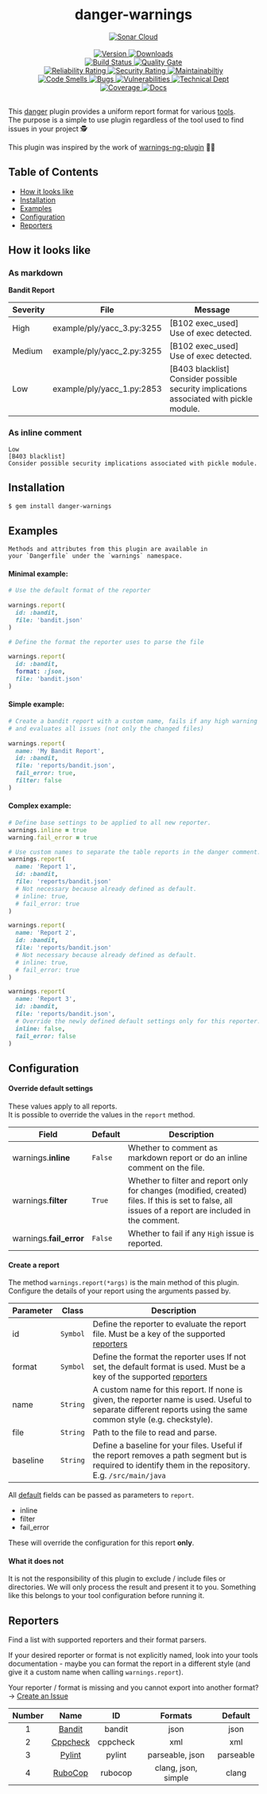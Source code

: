 <h1 align="center">danger-warnings</h1>

<div align="center">
  <!-- Sonar Cloud -->
  <a href="https://sonarcloud.io/dashboard?id=Kyaak_danger-warnings">
    <img src="https://sonarcloud.io/images/project_badges/sonarcloud-white.svg"
      alt="Sonar Cloud" />
  </a>
</div>

</br>

<div align="center">
  <!-- Version -->
  <a href="https://badge.fury.io/rb/danger-warnings">
    <img src="https://badge.fury.io/rb/danger-warnings.svg" alt="Version" />
  </a>
  <!-- Downloads -->
  <a href="https://badge.fury.io/rb/danger-warnings">
    <img src="https://img.shields.io/gem/dt/danger-warnings.svg" alt="Downloads" />
  </a>
</div>

<div align="center">
  <!-- Build Status -->
  <a href="https://travis-ci.org/Kyaak/danger-warnings">
    <img src="https://img.shields.io/travis/choojs/choo/master.svg"
      alt="Build Status" />
  </a>
  <!-- Quality Gate -->
  <a href="https://sonarcloud.io/dashboard?id=Kyaak_danger-warnings">
    <img src="https://sonarcloud.io/api/project_badges/measure?project=Kyaak_danger-warnings&metric=alert_status"
      alt="Quality Gate" />
  </a>
</div>

<div align="center">
  <!-- Reliability Rating -->
  <a href="https://sonarcloud.io/dashboard?id=Kyaak_danger-warnings">
    <img src="https://sonarcloud.io/api/project_badges/measure?project=Kyaak_danger-warnings&metric=reliability_rating"
      alt="Reliability Rating" />
  </a>
  <!-- Security Rating -->
  <a href="https://sonarcloud.io/dashboard?id=Kyaak_danger-warnings">
    <img src="https://sonarcloud.io/api/project_badges/measure?project=Kyaak_danger-warnings&metric=security_rating"
      alt="Security Rating" />
  </a>
  <!-- Maintainabiltiy -->
  <a href="https://sonarcloud.io/dashboard?id=Kyaak_danger-warnings">
    <img src="https://sonarcloud.io/api/project_badges/measure?project=Kyaak_danger-warnings&metric=sqale_rating"
      alt="Maintainabiltiy" />
  </a>
</div>

<div align="center">
  <!-- Code Smells -->
  <a href="https://sonarcloud.io/dashboard?id=Kyaak_danger-warnings">
    <img src="https://sonarcloud.io/api/project_badges/measure?project=Kyaak_danger-warnings&metric=code_smells"
      alt="Code Smells" />
  </a>
  <!-- Bugs -->
  <a href="https://sonarcloud.io/dashboard?id=Kyaak_danger-warnings">
    <img src="https://sonarcloud.io/api/project_badges/measure?project=Kyaak_danger-warnings&metric=bugs"
      alt="Bugs" />
  </a>
  <!-- Vulnerabilities -->
  <a href="https://sonarcloud.io/dashboard?id=Kyaak_danger-warnings">
    <img src="https://sonarcloud.io/api/project_badges/measure?project=Kyaak_danger-warnings&metric=vulnerabilities"
      alt="Vulnerabilities" />
  </a>
  <!-- Technical Dept -->
  <a href="https://sonarcloud.io/dashboard?id=Kyaak_danger-warnings">
    <img src="https://sonarcloud.io/api/project_badges/measure?project=Kyaak_danger-warnings&metric=sqale_index"
      alt="Technical Dept" />
  </a>
</div>

<div align="center">
  <!-- Coverage -->
  <a href="https://sonarcloud.io/dashboard?id=Kyaak_danger-warnings">
    <img src="https://sonarcloud.io/api/project_badges/measure?project=Kyaak_danger-warnings&metric=coverage"
      alt="Coverage" />
  </a>
  <!-- Docs -->
  <a href="http://inch-ci.org/github/Kyaak/danger-warnings">
    <img src="http://inch-ci.org/github/Kyaak/danger-warnings.svg?branch=master"
      alt="Docs" />
  </a>
</div>

</br>

This [danger](https://github.com/danger/danger) plugin provides a uniform report format for various [tools](#parsers). <br>
The purpose is a simple to use plugin regardless of the tool used to find issues in your project :detective:

This plugin was inspired by the work of [warnings-ng-plugin](https://github.com/jenkinsci/warnings-ng-plugin) :bowing_man:

## Table of Contents
- [How it looks like](#how-does-it-look)
- [Installation](#installation)
- [Examples](#examples)
- [Configuration](#configuration)
- [Reporters](#reporters)

## How it looks like

### As markdown
**Bandit Report**

Severity|File|Message
---|---|---
High|example/ply/yacc_3.py:3255|[B102 exec_used] Use of exec detected.
Medium|example/ply/yacc_2.py:3255|[B102 exec_used] Use of exec detected.
Low|example/ply/yacc_1.py:2853|[B403 blacklist] Consider possible security implications associated with pickle module.

### As inline comment
```text
Low
[B403 blacklist]
Consider possible security implications associated with pickle module.
```

## Installation

```bash
$ gem install danger-warnings
``` 

## Examples
```text
Methods and attributes from this plugin are available in 
your `Dangerfile` under the `warnings` namespace.
```

#### Minimal example:
```ruby
# Use the default format of the reporter
 
warnings.report(          
  id: :bandit,
  file: 'bandit.json'         
)
```

```ruby
# Define the format the reporter uses to parse the file
  
warnings.report(          
  id: :bandit,
  format: :json,
  file: 'bandit.json'         
)
```

#### Simple example: 
```ruby
# Create a bandit report with a custom name, fails if any high warning exists 
# and evaluates all issues (not only the changed files) 
 
warnings.report( 
  name: 'My Bandit Report',            
  id: :bandit,
  file: 'reports/bandit.json',
  fail_error: true,
  filter: false         
)
```

#### Complex example:
```ruby
# Define base settings to be applied to all new reporter.
warnings.inline = true
warning.fail_error = true

# Use custom names to separate the table reports in the danger comment. 
warnings.report(
  name: 'Report 1',          
  id: :bandit,
  file: 'reports/bandit.json'
  # Not necessary because already defined as default.   
  # inline: true,
  # fail_error: true      
)

warnings.report( 
  name: 'Report 2',         
  id: :bandit,
  file: 'reports/bandit.json'         
  # Not necessary because already defined as default.   
  # inline: true,
  # fail_error: true      
)

warnings.report( 
  name: 'Report 3',         
  id: :bandit,
  file: 'reports/bandit.json',         
  # Override the newly defined default settings only for this reporter.   
  inline: false,
  fail_error: false      
)
```

## Configuration

#### Override default settings
These values apply to all reports. <br>
It is possible to override the values in the `report` method.

|Field|Default|Description|
|---|---|---|
|warnings.**inline**|`False`| Whether to comment as markdown report or do an inline comment on the file.
|warnings.**filter**|`True`| Whether to filter and report only for changes (modified, created) files. If this is set to false, all issues of a report are included in the comment.
|warnings.**fail_error**|`False`| Whether to fail if any `High` issue is reported.

#### Create a report
The method `warnings.report(*args)` is the main method of this plugin. <br>
Configure the details of your report using the arguments passed by.

|Parameter|Class|Description|
|---|---|---|
|id|`Symbol`| Define the reporter to evaluate the report file. Must be a key of the supported [reporters](#reporters)
|format|`Symbol`| Define the format the reporter uses If not set, the default format is used. Must be a key of the supported [reporters](#reporters)
|name|`String`| A custom name for this report. If none is given, the reporter name is used. Useful to separate different reports using the same common style (e.g. checkstyle).
|file|`String`| Path to the file to read and parse.
|baseline|`String`| Define a baseline for your files. Useful if the report removes a path segment but is required to identify them in the repository. E.g. `/src/main/java`

All [default](#override-default-settings) fields can be passed as parameters to `report`.
- inline
- filter
- fail_error

These will override the configuration for this report **only**.

#### What it does not
It is not the responsibility of this plugin to exclude / include files or directories. We will only process the result and present it to you.
Something like this belongs to your tool configuration before running it.

## Reporters

Find a list with supported reporters and their format parsers. 

If your desired reporter or format is not explicitly named, look into your tools documentation - maybe you can format 
the report in a different style (and give it a custom name when calling `warnings.report`). 


Your reporter / format is missing and you cannot export into another format? -> [Create an Issue](https://github.com/Kyaak/danger-warnings/issues) 

|Number|Name|ID|Formats|Default|
|:---:|:---:|:---:|:---:|:----:|
|1|[Bandit](https://github.com/PyCQA/bandit)|bandit|json|json|
|2|[Cppcheck](https://github.com/danmar/cppcheck)|cppcheck|xml|xml|
|3|[Pylint](https://github.com/PyCQA/pylint)|pylint|parseable, json|parseable|
|4|[RuboCop](https://github.com/rubocop-hq/rubocop)|rubocop|clang, json, simple|clang|

